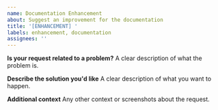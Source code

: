 ```yaml
---
name: Documentation Enhancement
about: Suggest an improvement for the documentation
title: '[ENHANCEMENT] '
labels: enhancement, documentation
assignees: ''
---
```


**Is your request related to a problem?**
A clear description of what the problem is.

**Describe the solution you'd like**
A clear description of what you want to happen.

**Additional context**
Any other context or screenshots about the request.
